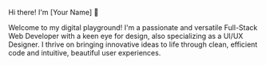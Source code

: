 Hi there! I'm [Your Name] 👋

Welcome to my digital playground! I'm a passionate and versatile Full-Stack Web Developer with a keen eye for design, also specializing as a UI/UX Designer. I thrive on bringing innovative ideas to life through clean, efficient code and intuitive, beautiful user experiences.